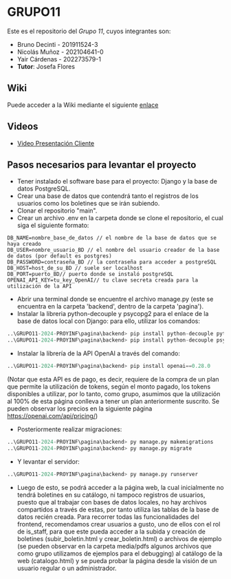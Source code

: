 # GRUPO11

Este es el repositorio del *Grupo 11*, cuyos integrantes son:

* Bruno Decinti - 201911524-3
* Nicolás Muñoz - 202104641-0
* Yair Cárdenas - 202273579-1
* **Tutor**: Josefa Flores

## Wiki
Puede acceder a la Wiki mediante el siguiente [enlace](https://github.com/Yaircitop/GRUPO11-2024-PROYINF/wiki)

## Videos
* [Video Presentación Cliente](https://www.youtube.com/watch?v=abJau21SDIk&ab_channel=RicardoSalasLetelier)

## Pasos necesarios para levantar el proyecto

* Tener instalado el software base para el proyecto: Django y la base de datos PostgreSQL.
* Crear una base de datos que contendrá tanto el registros de los usuarios como los boletines que se irán subiendo.
* Clonar el repositorio "main".
* Crear un archivo .env en la carpeta donde se clone el repositorio, el cual siga el siguiente formato:
```.env
DB_NAME=nombre_base_de_datos // el nombre de la base de datos que se haya creado
DB_USER=nombre_usuario_BD // el nombre del usuario creador de la base de datos (por default es postgres)
DB_PASSWORD=contraseña_BD // la contraseña para acceder a postgreSQL
DB_HOST=host_de_su_BD // suele ser localhost
DB_PORT=puerto_BD// puerto donde se instaló postgreSQL
OPENAI_API_KEY=tu_key_OpenAI// tu clave secreta creada para la utilización de la API
```
* Abrir una terminal donde se encuentre el archivo manage.py (este se encuentra en la carpeta 'backend', dentro de la carpeta 'pagina').
* Instalar la libreria python-decouple y psycopg2 para el enlace de la base de datos local con Django: para ello, utilizar los comandos:
```python
..\GRUPO11-2024-PROYINF\pagina\backend> pip install python-decouple python-dotenv
..\GRUPO11-2024-PROYINF\pagina\backend> pip install python-decouple psycopg2
```
* Instalar la librería de la API OpenAI a través del comando:
```python
..\GRUPO11-2024-PROYINF\pagina\backend> pip install openai==0.28.0
```
(Notar que esta API es de pago, es decir, requiere de la compra de un plan que permite la utilización de tokens, según el monto pagado, los tokens disponibles a utilizar, por lo tanto, como grupo, asumimos que la utilización al 100% de esta página conlleva a tener un plan anteriormente suscrito. Se pueden observar los precios en la siguiente página https://openai.com/api/pricing/)
* Posteriormente realizar migraciones:
```python
..\GRUPO11-2024-PROYINF\pagina\backend> py manage.py makemigrations
..\GRUPO11-2024-PROYINF\pagina\backend> py manage.py migrate
```
* Y levantar el servidor:
```python
..\GRUPO11-2024-PROYINF\pagina\backend> py manage.py runserver
```
* Luego de esto, se podrá acceder a la página web, la cual inicialmente no tendrá boletines en su catálogo, ni tampoco registros de usuarios, puesto que al trabajar con bases de datos locales, no hay archivos compartidos a través de estas, por tanto utiliza las tablas de la base de datos recién creada. Para recorrer todas las funcionalidades del frontend, recomendamos crear usuarios a gusto, uno de ellos con el rol de is_staff, para que este pueda acceder a la subida y creación de boletines (subir_boletin.html y crear_boletin.html) o archivos de ejemplo (se pueden observar en la carpeta media/pdfs algunos archivos que como grupo utilizamos de ejemplos para el debugging) al catálogo de la web (catalogo.html) y se pueda probar la página desde la visión de un usuario regular o un administrador.
